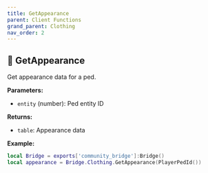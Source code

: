 ```yaml
---
title: GetAppearance
parent: Client Functions
grand_parent: Clothing
nav_order: 2
---
```


## 🔹 GetAppearance

Get appearance data for a ped.

**Parameters:**
- `entity` (number): Ped entity ID

**Returns:**
- `table`: Appearance data

**Example:**
```lua
local Bridge = exports['community_bridge']:Bridge()
local appearance = Bridge.Clothing.GetAppearance(PlayerPedId())
```
